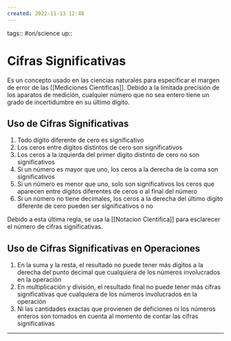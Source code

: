 ```yaml
---
created: 2022-11-13 12:48
---
```

tags:: #on/science 
up::
# Cifras Significativas
Es un concepto usado en las ciencias naturales para especificar el margen de error de las [[Mediciones Cientificas]]. Debido a la limitada precisión de los aparatos de medición, cualquier número que no sea entero tiene un grado de incertidumbre en su último dígito.

## Uso de Cifras Significativas
1. Todo dígito diferente de cero es significativo
2. Los ceros entre dígitos distintos de cero son significativos
3. Los ceros a la izquierda del primer dígito distinto de cero no son significativos
4. Si un número es mayor que uno, los ceros a la derecha de la coma son significativos
5. Si un número es menor que uno, solo son significativos los ceros que aparecen entre dígitos diferentes de ceros o al final del número
6. Si un número no tiene decimales, los ceros a la derecha del último digito diferente de cero pueden ser significativos o no

Debido a esta última regla, se usa la [[Notacion Cientifica]] para esclarecer el número de cifras significativas.

## Uso de Cifras Significativas en Operaciones
1. En la suma y la resta, el resultado no puede tener más dígitos a la derecha del punto decimal que cualquiera de los números involucrados en la operación
2. En multiplicación y división, el resultado final no puede tener más cifras significativas que cualquiera de los números involucrados en la operación
3. Ni las cantidades exactas que provienen de deficiones ni los números enteros son tomados en cuenta al momento de contar las cifras significativas
___

